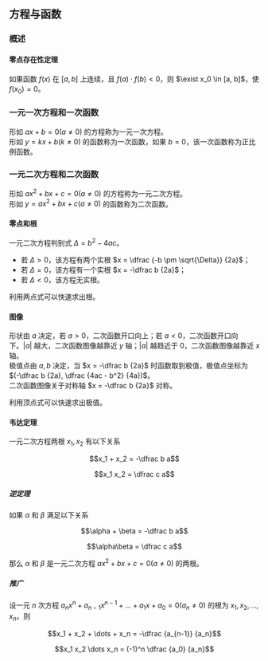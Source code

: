 ## 方程与函数

### 概述

#### 零点存在性定理

如果函数 $f(x)$ 在 $[a, b]$ 上连续，且 $f(a) \cdot f(b) < 0$，则 $\exist x_0 \in [a, b]$，使 $f(x_0) = 0$。

### 一元一次方程和一次函数

形如 $ax + b = 0 (a \ne 0)$ 的方程称为一元一次方程。  
形如 $y = kx + b (k \ne 0)$ 的函数称为一次函数，如果 $b = 0$，该一次函数称为正比例函数。

### 一元二次方程和二次函数

形如 $ax^2 + bx + c = 0 (a \ne 0)$ 的方程称为一元二次方程。  
形如 $y = ax^2 + bx + c (a \ne 0)$ 的函数称为二次函数。

#### 零点和根

一元二次方程判别式 $\Delta = b^2 - 4ac$。

- 若 $\Delta > 0$，该方程有两个实根 $x = \dfrac {-b \pm \sqrt{\Delta}} {2a}$；
- 若 $\Delta = 0$，该方程有一个实根 $x = -\dfrac b {2a}$；
- 若 $\Delta < 0$，该方程无实根。

利用两点式可以快速求出根。

#### 图像

形状由 $a$ 决定，若 $a > 0$，二次函数开口向上；若 $a < 0$，二次函数开口向下。$|a|$ 越大，二次函数图像越靠近 $y$ 轴；$|a|$ 越趋近于 $0$，二次函数图像越靠近 $x$ 轴。  
极值点由 $a, b$ 决定，当 $x = -\dfrac b {2a}$ 时函数取到极值，极值点坐标为 $(-\dfrac b {2a}, \dfrac {4ac - b^2} {4a})$。  
二次函数图像关于对称轴 $x = -\dfrac b {2a}$ 对称。

利用顶点式可以快速求出极值。

#### 韦达定理

一元二次方程两根 $x_1, x_2$ 有以下关系

$$x_1 + x_2 = -\dfrac b a$$

$$x_1 x_2 = \dfrac c a$$

##### 逆定理

如果 $\alpha$ 和 $\beta$ 满足以下关系

$$\alpha + \beta = -\dfrac b a$$

$$\alpha\beta = \dfrac c a$$

那么 $\alpha$ 和 $\beta$ 是一元二次方程 $ax^2 + bx + c = 0 (a \ne 0)$ 的两根。

##### 推广

设一元 $n$ 次方程 $a_nx^n + a_{n-1}x^{n-1} + \dots + a_1x + a_0 = 0 (a_n \ne 0)$ 的根为 $x_1, x_2, \dots, x_n$，则

$$x_1 + x_2 + \dots + x_n = -\dfrac {a_{n-1}} {a_n}$$

$$x_1 x_2 \dots x_n = (-1)^n \dfrac {a_0} {a_n}$$
